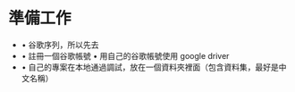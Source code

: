 # 準備工作
 - • 谷歌序列，所以先去 
 - • 註冊一個谷歌帳號 • 用自己的谷歌帳號使用 google driver 
 - • 自己的專案在本地通過調試，放在一個資料夾裡面（包含資料集，最好是中文名稱）
# 
# 

